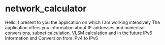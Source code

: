 # network_calculator
Hello, I present to you the application on which I am working intensively The application offers you information about IP-addresses and numerical conversions, subnet calculation, VLSM calculation and in the future IPv6 Information and Conversion from IPv4 to IPv6
